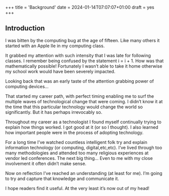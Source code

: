 +++
title = 'Background'
date = 2024-01-14T07:07:07+01:00
draft = yes
+++
## Introduction

I was bitten by the computing bug at the age of fifteen. Like many others it started with an Apple IIe in my computing class. 

It grabbed my attention with such intensity that I was late for following classes. I remember being confused by the statement i = i + 1. How was that mathematically possible! Fortunately I wasn’t able to take it home otherwise my school work would have been severely impacted.

Looking back that was an early taste of the attention grabbing power of computing devices…

That started my career path, with perfect timing enabling me to surf the multiple waves of technological change that were coming. I didn’t know it at the time that this particular technology would change the world so significantly. But it has perhaps irrevocably so. 

Throughout my career as a technologist I found myself continually trying to explain how things worked. I got good at it (or so I thought). I also learned how important people were in the process of adopting technology. 

For a long time I’ve watched countless intelligent folk try and explain information technology (or computing, digital,etc,etc). I’ve lived through too many methodologies and attended too many religious experiences at vendor led conferences. The next big thing… Even to me with my close involvement it often didn’t make sense. 

Now on reflection I’ve reached an understanding (at least for me). I’m going to try and capture that knowledge and communicate it.

I hope readers find it useful. At the very least it’s now out of my head! 



